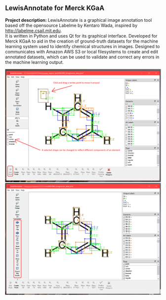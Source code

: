 ## LewisAnnotate for Merck KGaA

**Project description:** LewisAnnotate is a graphical image annotation tool based off the opensource Labelme by Kentaro Wada, inspired by <http://labelme.csail.mit.edu>.  
It is written in Python and uses Qt for its graphical interface. Developed for Merck KGaA to aid in the creation of ground-truth datasets for the machine learning system used to identify chemical structures in images. Designed to communicates with Amazon AWS S3 or local filesystems to create and edit annotated datasets, which can be used to validate and correct any errors in the machine learning output.

<img src="images/editing.png?raw=true"/>

<img src="images/loaded_s3.png?raw=true"/>


<!-- ### 1. Suggest hypotheses about the causes of observed phenomena

```javascript
if (isAwesome){
  return true
}
```

### 2. Assess assumptions on which statistical inference will be based

```javascript
if (isAwesome){
  return true
}
```

### 3. Support the selection of appropriate statistical tools and techniques

<img src="images/dummy_thumbnail.jpg?raw=true"/>

### 4. Provide a basis for further data collection through surveys or experiments

Sed ut perspiciatis unde omnis iste natus error sit voluptatem accusantium doloremque laudantium, totam rem aperiam, eaque ipsa quae ab illo inventore veritatis et quasi architecto beatae vitae dicta sunt explicabo. 

For more details see [GitHub Flavored Markdown](https://guides.github.com/features/mastering-markdown/). -->
